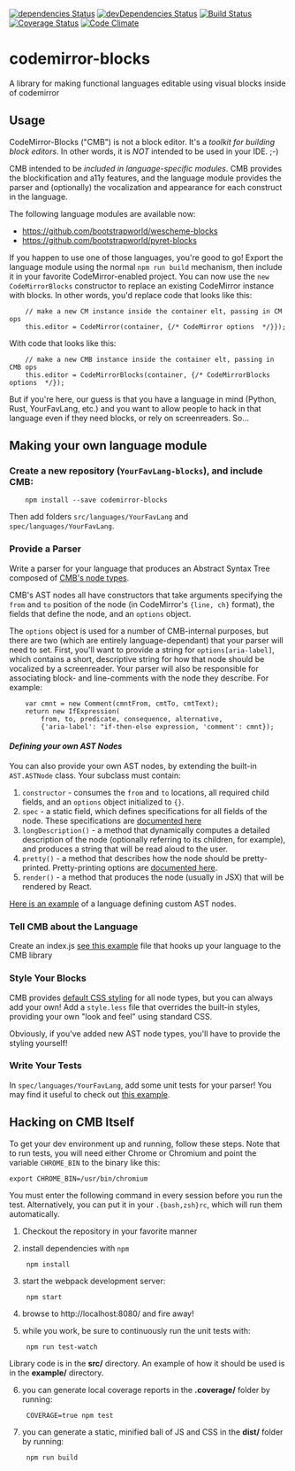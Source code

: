 
[![dependencies Status](https://david-dm.org/bootstrapworld/codemirror-blocks/status.svg)](https://david-dm.org/bootstrapworld/codemirror-blocks)
[![devDependencies Status](https://david-dm.org/bootstrapworld/codemirror-blocks/dev-status.svg)](https://david-dm.org/bootstrapworld/codemirror-blocks?type=dev)
[![Build Status](https://travis-ci.org/bootstrapworld/codemirror-blocks.svg?branch=master)](https://travis-ci.org/bootstrapworld/codemirror-blocks)
[![Coverage Status](https://coveralls.io/repos/bootstrapworld/codemirror-blocks/badge.svg?branch=master&service=github)](https://coveralls.io/github/bootstrapworld/codemirror-blocks?branch=master)
[![Code Climate](https://codeclimate.com/github/bootstrapworld/codemirror-blocks/badges/gpa.svg)](https://codeclimate.com/github/bootstrapworld/codemirror-blocks)

# codemirror-blocks
A library for making functional languages editable using visual blocks inside of codemirror

## Usage
CodeMirror-Blocks ("CMB") is not a block editor. It's a _toolkit for building block editors_. In other words, it is *NOT* intended to be used in your IDE. ;-) 

CMB intended to be _included in language-specific modules_. CMB provides the blockification and a11y features, and the language module provides the parser and (optionally) the vocalization and appearance for each construct in the language.

The following language modules are available now:
- https://github.com/bootstrapworld/wescheme-blocks
- https://github.com/bootstrapworld/pyret-blocks

If you happen to use one of those languages, you're good to go! Export the language module using the normal `npm run build` mechanism, then include it in your favorite CodeMirror-enabled project. You can now use the `new CodeMirrorBlocks` constructor to replace an existing CodeMirror instance with blocks. In other words, you'd replace code that looks like this:

        // make a new CM instance inside the container elt, passing in CM ops
        this.editor = CodeMirror(container, {/* CodeMirror options  */}});

With code that looks like this:

        // make a new CMB instance inside the container elt, passing in CMB ops
        this.editor = CodeMirrorBlocks(container, {/* CodeMirrorBlocks options  */});

But if you're here, our guess is that you have a language in mind (Python, Rust, YourFavLang, etc.) and you want to allow people to hack in that language even if they need blocks, or rely on screenreaders. So...

## Making your own language module
### Create a new repository (`YourFavLang-blocks`), and include CMB:
        npm install --save codemirror-blocks
        
Then add folders `src/languages/YourFavLang` and `spec/languages/YourFavLang`.

### Provide a Parser
Write a parser for your language that produces an Abstract Syntax Tree composed of [CMB's node types](https://github.com/bootstrapworld/codemirror-blocks/blob/master/src/nodes.jsx).

CMB's AST nodes all have constructors that take arguments specifying the `from` and `to` position of the node (in CodeMirror's `{line, ch}` format), the fields that define the node, and an `options` object.

The `options` object is used for a number of CMB-internal purposes, but there are two (which are entirely language-dependant) that your parser will need to set. First, you'll want to provide a string for `options[aria-label]`, which contains a short, descriptive string for how that node should be vocalized by a screenreader. Your parser will also be responsible for associating block- and line-comments with the node they describe. For example:

        var cmnt = new Comment(cmntFrom, cmtTo, cmtText);
        return new IfExpression(
            from, to, predicate, consequence, alternative,
            {'aria-label': "if-then-else expression, 'comment': cmnt});

#### _Defining your own AST Nodes_
You can also provide your own AST nodes, by extending the built-in `AST.ASTNode` class. Your subclass must contain:
1.  `constructor` -  consumes the `from` and `to` locations, all required child fields, and an `options` object initialized to `{}`. 
2. `spec` - a static field, which defines specifications for all fields of the node. These specifications are [documented here](https://github.com/bootstrapworld/codemirror-blocks/blob/master/src/nodeSpec.js.)
3. `longDescription()` - a method that dynamically computes a detailed description of the node (optionally referring to its children, for example), and produces a string that will be read aloud to the user.
4. `pretty()` - a method that describes how the node should be pretty-printed. Pretty-printing options are [documented here](https://www.npmjs.com/package/pretty-fast-pretty-printer).
5. `render()` - a method that produces the node (usually in JSX) that will be rendered by React.

[Here is an example](https://github.com/bootstrapworld/wescheme-blocks/blob/master/src/languages/wescheme/ast.js) of a language defining custom AST nodes.

### Tell CMB about the Language
Create an index.js [see this example](https://github.com/bootstrapworld/wescheme-blocks/blob/master/src/languages/wescheme/index.js) file that hooks up your language to the CMB library

### Style Your Blocks
CMB provides [default CSS styling](https://github.com/bootstrapworld/codemirror-blocks/blob/master/src/less/default-style.less) for all node types, but you can always add your own! Add a `style.less` file that overrides the built-in styles, providing your own "look and feel" using standard CSS.

Obviously, if you've added new AST node types, you'll have to provide the styling yourself!

### Write Your Tests

In `spec/languages/YourFavLang`, add some unit tests for your parser! You may find it useful to check out [this example](https://github.com/bootstrapworld/wescheme-blocks/blob/master/spec/languages/wescheme/WeschemeParser-test.js).

## Hacking on CMB Itself

To get your dev environment up and running, follow these steps. Note that to run tests, you will need either Chrome or Chromium and point the variable `CHROME_BIN` to the binary
like this:

```
export CHROME_BIN=/usr/bin/chromium
```

You must enter the following command in every session before you run the test.
Alternatively, you can put it in your `.{bash,zsh}rc`, which will run them automatically.

1. Checkout the repository in your favorite manner

2. install dependencies with `npm`

        npm install

3. start the webpack development server:

        npm start

4. browse to http://localhost:8080/ and fire away!

5. while you work, be sure to continuously run the unit tests with:

        npm run test-watch

Library code is in the **src/** directory. An example of how it should be used
is in the **example/** directory.

6. you can generate local coverage reports in the **.coverage/** folder by running:

        COVERAGE=true npm test

7. you can generate a static, minified ball of JS and CSS in the **dist/** folder by running:

        npm run build
